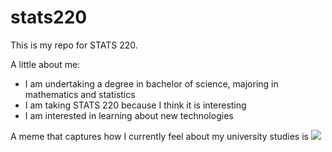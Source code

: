 # stats220

This is my repo for STATS 220. 

A little about me:

- I am undertaking a degree in bachelor of science, majoring in mathematics and statistics 
- I am taking STATS 220 because I think it is interesting
- I am interested in learning about new technologies 

A meme that captures how I currently feel about my university studies is ![](https://c.tenor.com/8druEACXtX8AAAAd/tenor.gif)
